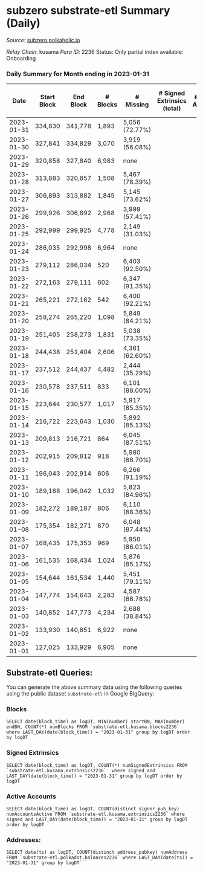 # subzero substrate-etl Summary (Daily)

_Source_: [subzero.polkaholic.io](https://subzero.polkaholic.io)

*Relay Chain*: kusama
*Para ID*: 2236
Status: Only partial index available: Onboarding


### Daily Summary for Month ending in 2023-01-31


| Date | Start Block | End Block | # Blocks | # Missing | # Signed Extrinsics (total) | # Active Accounts | # Addresses with Balances | # Events | # Transfers | # XCM Transfers In | # XCM Transfers Out |
| ---- | ----------- | --------- | -------- | --------- | --------------------------- | ----------------- | ------------------------- | -------- | ----------- | ------------------ | ------------------- |
| 2023-01-31 | 334,830 | 341,778 | 1,893 | 5,056 (72.77%) |  |  | 9 | 3,787 |   |   |   |
| 2023-01-30 | 327,841 | 334,829 | 3,070 | 3,919 (56.08%) |  |  | 9 | 6,141 |   |   |   |
| 2023-01-29 | 320,858 | 327,840 | 6,983 | none  |  |  | 9 | 13,973 |   |   |   |
| 2023-01-28 | 313,883 | 320,857 | 1,508 | 5,467 (78.39%) |  |  | 9 | 3,017 |   |   |   |
| 2023-01-27 | 306,893 | 313,882 | 1,845 | 5,145 (73.62%) |  |  | 9 | 3,691 |   |   |   |
| 2023-01-26 | 299,926 | 306,892 | 2,968 | 3,999 (57.41%) |  |  | 9 | 5,942 |   |   |   |
| 2023-01-25 | 292,999 | 299,925 | 4,778 | 2,149 (31.03%) |  |  | 9 | 9,562 |   |   |   |
| 2023-01-24 | 286,035 | 292,998 | 6,964 | none  |  |  | 9 | 13,935 |   |   |   |
| 2023-01-23 | 279,112 | 286,034 | 520 | 6,403 (92.50%) |  |  | 9 | 1,040 |   |   |   |
| 2023-01-22 | 272,163 | 279,111 | 602 | 6,347 (91.35%) |  |  | 9 | 1,204 |   |   |   |
| 2023-01-21 | 265,221 | 272,162 | 542 | 6,400 (92.21%) |  |  | 9 | 1,084 |   |   |   |
| 2023-01-20 | 258,274 | 265,220 | 1,098 | 5,849 (84.21%) |  |  | 9 | 2,200 |   |   |   |
| 2023-01-19 | 251,405 | 258,273 | 1,831 | 5,038 (73.35%) |  |  | 9 | 3,667 |   |   |   |
| 2023-01-18 | 244,438 | 251,404 | 2,606 | 4,361 (62.60%) |  |  | 9 | 5,217 |   |   |   |
| 2023-01-17 | 237,512 | 244,437 | 4,482 | 2,444 (35.29%) |  |  | 9 | 8,970 |   |   |   |
| 2023-01-16 | 230,578 | 237,511 | 833 | 6,101 (88.00%) |  |  | 9 | 1,666 |   |   |   |
| 2023-01-15 | 223,644 | 230,577 | 1,017 | 5,917 (85.35%) |  |  | 9 | 2,034 |   |   |   |
| 2023-01-14 | 216,722 | 223,643 | 1,030 | 5,892 (85.13%) |  |  | 9 | 2,060 |   |   |   |
| 2023-01-13 | 209,813 | 216,721 | 864 | 6,045 (87.51%) |  |  | 9 | 1,729 |   |   |   |
| 2023-01-12 | 202,915 | 209,812 | 918 | 5,980 (86.70%) |  |  | 9 | 1,837 |   |   |   |
| 2023-01-11 | 196,043 | 202,914 | 606 | 6,266 (91.19%) |  |  | 9 | 1,213 |   |   |   |
| 2023-01-10 | 189,188 | 196,042 | 1,032 | 5,823 (84.96%) |  |  | 9 | 2,064 |   |   |   |
| 2023-01-09 | 182,272 | 189,187 | 806 | 6,110 (88.36%) |  |  | 9 | 1,612 |   |   |   |
| 2023-01-08 | 175,354 | 182,271 | 870 | 6,048 (87.44%) |  |  | 9 | 1,740 |   |   |   |
| 2023-01-07 | 168,435 | 175,353 | 969 | 5,950 (86.01%) |  |  | 9 | 1,939 |   |   |   |
| 2023-01-06 | 161,535 | 168,434 | 1,024 | 5,876 (85.17%) |  |  | 9 | 2,049 |   |   |   |
| 2023-01-05 | 154,644 | 161,534 | 1,440 | 5,451 (79.11%) |  |  | 9 | 2,881 |   |   |   |
| 2023-01-04 | 147,774 | 154,643 | 2,283 | 4,587 (66.78%) |  |  | 9 | 4,567 |   |   |   |
| 2023-01-03 | 140,852 | 147,773 | 4,234 | 2,688 (38.84%) |  |  | 9 | 8,473 |   |   |   |
| 2023-01-02 | 133,930 | 140,851 | 6,922 | none  |  |  | 9 | 13,851 |   |   |   |
| 2023-01-01 | 127,025 | 133,929 | 6,905 | none  |  |  | 9 | 13,817 |   |   |   |

## Substrate-etl Queries:
You can generate the above summary data using the following queries using the public dataset `substrate-etl` in Google BigQuery:


### Blocks
```
SELECT date(block_time) as logDT, MIN(number) startBN, MAX(number) endBN, COUNT(*) numBlocks FROM `substrate-etl.kusama.blocks2236`  where LAST_DAY(date(block_time)) = "2023-01-31" group by logDT order by logDT
```


### Signed Extrinsics
```
SELECT date(block_time) as logDT, COUNT(*) numSignedExtrinsics FROM `substrate-etl.kusama.extrinsics2236`  where signed and LAST_DAY(date(block_time)) = "2023-01-31" group by logDT order by logDT
```


### Active Accounts
```
SELECT date(block_time) as logDT, COUNT(distinct signer_pub_key) numAccountsActive FROM `substrate-etl.kusama.extrinsics2236` where signed and LAST_DAY(date(block_time)) = "2023-01-31" group by logDT order by logDT
```


### Addresses:
```
SELECT date(ts) as logDT, COUNT(distinct address_pubkey) numAddress FROM `substrate-etl.polkadot.balances2236` where LAST_DAY(date(ts)) = "2023-01-31" group by logDT```

